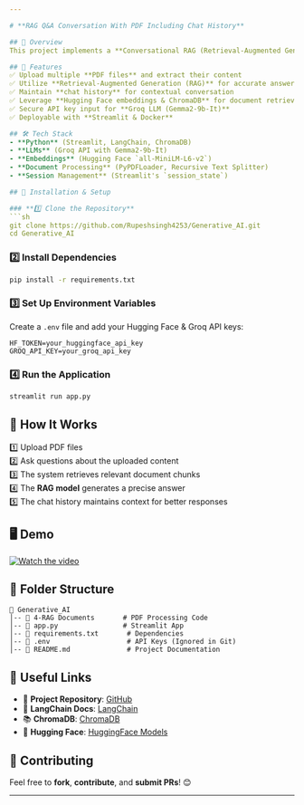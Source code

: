 ```yaml
---

# **RAG Q&A Conversation With PDF Including Chat History**  

## 📌 Overview  
This project implements a **Conversational RAG (Retrieval-Augmented Generation)** model that allows users to **upload PDFs** and interact with their content through a chat interface. It maintains **chat history**, enhances question contextualization, and provides accurate answers using **LangChain, ChromaDB, and Groq API**.  

## 🚀 Features  
✅ Upload multiple **PDF files** and extract their content  
✅ Utilize **Retrieval-Augmented Generation (RAG)** for accurate answers  
✅ Maintain **chat history** for contextual conversation  
✅ Leverage **Hugging Face embeddings & ChromaDB** for document retrieval  
✅ Secure API key input for **Groq LLM (Gemma2-9b-It)**  
✅ Deployable with **Streamlit & Docker**  

## 🛠️ Tech Stack  
- **Python** (Streamlit, LangChain, ChromaDB)  
- **LLMs** (Groq API with Gemma2-9b-It)  
- **Embeddings** (Hugging Face `all-MiniLM-L6-v2`)  
- **Document Processing** (PyPDFLoader, Recursive Text Splitter)  
- **Session Management** (Streamlit's `session_state`)  

## 📂 Installation & Setup  

### **1️⃣ Clone the Repository**  
```sh
git clone https://github.com/Rupeshsingh4253/Generative_AI.git
cd Generative_AI
```

### **2️⃣ Install Dependencies**  
```sh
pip install -r requirements.txt
```

### **3️⃣ Set Up Environment Variables**  
Create a `.env` file and add your Hugging Face & Groq API keys:  
```env
HF_TOKEN=your_huggingface_api_key
GROQ_API_KEY=your_groq_api_key
```

### **4️⃣ Run the Application**  
```sh
streamlit run app.py
```

## 🎯 How It Works  
1️⃣ Upload PDF files  
2️⃣ Ask questions about the uploaded content  
3️⃣ The system retrieves relevant document chunks  
4️⃣ The **RAG model** generates a precise answer  
5️⃣ The chat history maintains context for better responses  

## 🖥️ Demo  
[![Watch the video](https://img.youtube.com/vi/your_video_id/maxresdefault.jpg)](https://youtu.be/your_video_id)  

## 📌 Folder Structure  
```
📁 Generative_AI
│-- 📂 4-RAG Documents       # PDF Processing Code  
│-- 📜 app.py                # Streamlit App  
│-- 📜 requirements.txt       # Dependencies  
│-- 📜 .env                   # API Keys (Ignored in Git)  
│-- 📜 README.md              # Project Documentation  
```

## 🔗 Useful Links  
- 📝 **Project Repository**: [GitHub](https://github.com/Rupeshsingh4253/Generative_AI)  
- 📄 **LangChain Docs**: [LangChain](https://python.langchain.com/)  
- 📚 **ChromaDB**: [ChromaDB](https://github.com/chroma-core/chroma)  
- 🤗 **Hugging Face**: [HuggingFace Models](https://huggingface.co/)  

## 🤝 Contributing  
Feel free to **fork**, **contribute**, and **submit PRs**! 😊  

---
```

